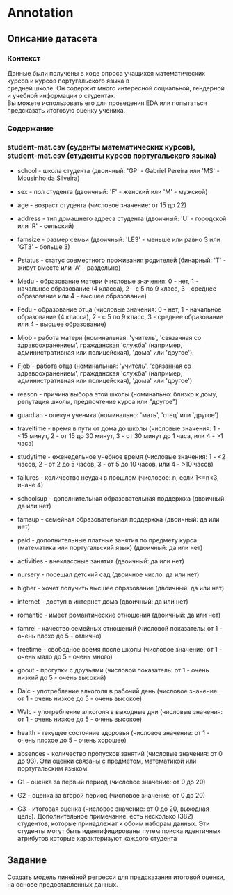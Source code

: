 # Annotation

## Описание датасета

### Контекст

Данные были получены в ходе опроса учащихся математических курсов и курсов португальского языка в   
средней школе. Он содержит много интересной социальной, гендерной и учебной информации о студентах.   
Вы можете использовать его для проведения EDA или попытаться предсказать итоговую оценку ученика.

### Содержание

### student-mat.csv (суденты математических курсов), student-mat.csv (студенты курсов португальского языка)

- school - школа студента (двоичный: 'GP' - Gabriel Pereira или 'MS' - Mousinho da Silveira)
- sex - пол студента (двоичный: 'F' - женский или 'M' - мужской)
- age - возраст студента (числовое значение: от 15 до 22)
- address - тип домашнего адреса студента (двоичный: 'U' - городской или 'R' - сельский)
- famsize - размер семьи (двоичный: 'LE3' - меньше или равно 3 или 'GT3' - больше 3)
- Pstatus - статус совместного проживания родителей (бинарный: 'T' - живут вместе или 'A' - раздельно)
- Medu - образование матери (числовые значения: 0 - нет, 1 - начальное образование (4 класса), 2 - с 5 по 9 класс, 3 - среднее образование или 4 - высшее образование)
- Fedu - образование отца (числовые значения: 0 - нет, 1 - начальное образование (4 класса), 2 - с 5 по 9 класс, 3 - среднее образование или 4 - высшее образование)
- Mjob - работа матери (номинальная: 'учитель', 'связанная со здравоохранением', гражданская 'служба' (например, административная или полицейская), 'дома' или 'другое').
- Fjob - работа отца (номинальная: 'учитель', 'связанная со здравоохранением', гражданская 'служба' (например, административная или полицейская), 'дома' или 'другое')
- reason - причина выбора этой школы (номинально: близко к дому, репутация школы, предпочтение курса или "другое")
- guardian - опекун ученика (номинально: 'мать', 'отец' или 'другое')
- traveltime - время в пути от дома до школы (числовые значения: 1 - <15 минут, 2 - от 15 до 30 минут, 3 - от 30 минут до 1 часа, или 4 - >1 часа)
- studytime - еженедельное учебное время (числовые значения: 1 - <2 часов, 2 - от 2 до 5 часов, 3 - от 5 до 10 часов, или 4 - >10 часов)
- failures - количество неудач в прошлом (числовое: n, если 1<=n<3, иначе 4)
- schoolsup - дополнительная образовательная поддержка (двоичный: да или нет)
- famsup - семейная образовательная поддержка (двоичный: да или нет)
- paid - дополнительные платные занятия по предмету курса (математика или португальский язык) (двоичный: да или нет)
- activities - внеклассные занятия (двоичный: да или нет)
- nursery - посещал детский сад (двоичное число: да или нет)
- higher - хочет получить высшее образование (двоичный: да или нет)
- internet - доступ в интернет дома (двоичный: да или нет)
- romantic - имеет романтические отношения (двоичный: да или нет)
- famrel - качество семейных отношений (числовой показатель: от 1 - очень плохо до 5 - отлично)
- freetime - свободное время после школы (числовое значение: от 1 - очень мало до 5 - очень много)
- goout - прогулки с друзьями (числовой показатель: от 1 - очень низкий до 5 - очень высокий)
- Dalc - употребление алкоголя в рабочий день (числовое значение: от 1 - очень низкое до 5 - очень высокое)
- Walc - употребление алкоголя в выходные дни (числовые значения: от 1 - очень низкое до 5 - очень высокое)
- health - текущее состояние здоровья (числовое значение: от 1 - очень плохое до 5 - очень хорошее)
- absences - количество пропусков занятий (числовые значения: от 0 до 93).
Эти оценки связаны с предметом, математикой или португальским языком:

- G1 - оценка за первый период (числовое значение: от 0 до 20)
- G2 - оценка за второй период (числовое значение: от 0 до 20)
- G3 - итоговая оценка (числовое значение: от 0 до 20, выходная цель).
Дополнительное примечание: есть несколько (382) студентов, которые принадлежат к обоим наборам данных.
Эти студенты могут быть идентифицированы путем поиска идентичных атрибутов
которые характеризуют каждого студента

## Задание

Создать модель линейной регресси для предсказания итоговой оценки, 
на основе предоставленных данных.
